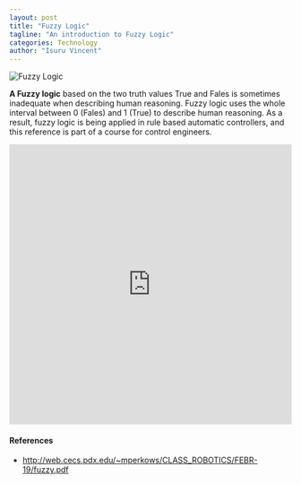 ```yaml
---
layout: post
title: "Fuzzy Logic"
tagline: "An introduction to Fuzzy Logic"
categories: Technology
author: "Isuru Vincent"
---
```


![Fuzzy Logic](../master/images/fuzzy-logic.PNG)

**A Fuzzy logic** based on the two truth values True and Fales is sometimes inadequate when
describing human reasoning. Fuzzy logic uses the whole interval between 0 (Fales) and 1
(True) to describe human reasoning. As a result, fuzzy logic is being applied in rule based
automatic controllers, and this reference is part of a course for control engineers.

<embed src="https://drive.google.com/viewerng/viewer?embedded=true&url=https://github.com/aviorsys/aviorsys.github.io/raw/master/uploads/2018-09-12-Fuzzy.pdf" width="100%" height="500">

#### References
* <http://web.cecs.pdx.edu/~mperkows/CLASS_ROBOTICS/FEBR-19/fuzzy.pdf>

